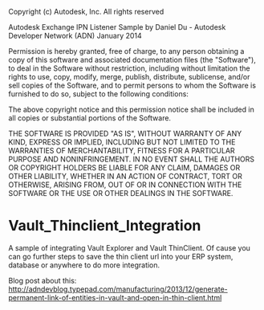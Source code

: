 Copyright (c) Autodesk, Inc. All rights reserved

Autodesk Exchange IPN Listener Sample by Daniel Du - Autodesk Developer Network (ADN) January 2014

Permission is hereby granted, free of charge, to any person obtaining a copy of this software and associated documentation files (the "Software"), to deal in the Software without restriction, including without limitation the rights to use, copy, modify, merge, publish, distribute, sublicense, and/or sell copies of the Software, and to permit persons to whom the Software is furnished to do so, subject to the following conditions:

The above copyright notice and this permission notice shall be included in all copies or substantial portions of the Software.

THE SOFTWARE IS PROVIDED "AS IS", WITHOUT WARRANTY OF ANY KIND, EXPRESS OR IMPLIED, INCLUDING BUT NOT LIMITED TO THE WARRANTIES OF MERCHANTABILITY, FITNESS FOR A PARTICULAR PURPOSE AND NONINFRINGEMENT. IN NO EVENT SHALL THE AUTHORS OR COPYRIGHT HOLDERS BE LIABLE FOR ANY CLAIM, DAMAGES OR OTHER LIABILITY, WHETHER IN AN ACTION OF CONTRACT, TORT OR OTHERWISE, ARISING FROM, OUT OF OR IN CONNECTION WITH THE SOFTWARE OR THE USE OR OTHER DEALINGS IN THE SOFTWARE.


Vault_Thinclient_Integration
============================
A sample of integrating Vault Explorer and Vault ThinClient. Of cause you can go further steps to save the thin client url into your ERP system, database or anywhere to do more integration. 

Blog post about this: http://adndevblog.typepad.com/manufacturing/2013/12/generate-permanent-link-of-entities-in-vault-and-open-in-thin-client.html